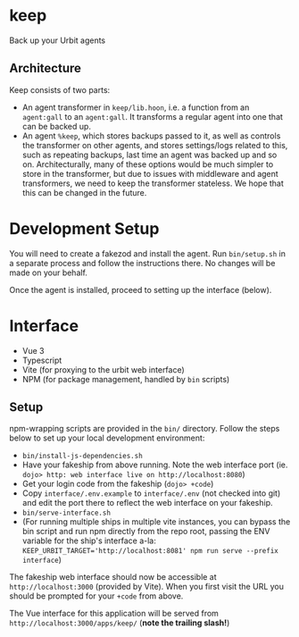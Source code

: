 # keep
Back up your Urbit agents

## Architecture

Keep consists of two parts:

- An agent transformer in `keep/lib.hoon`, i.e. a function from an `agent:gall` to an `agent:gall`. It transforms a regular agent into one that can be backed up.
- An agent `%keep`, which stores backups passed to it, as well as controls the transformer on other agents, and stores settings/logs related to this, such as repeating backups, last time an agent was backed up and so on. Architecturally, many of these options would be much simpler to store in the transformer, but due to issues with middleware and agent transformers, we need to keep the transformer stateless. We hope that this can be changed in the future.

# Development Setup

You will need to create a fakezod and install the agent.
Run `bin/setup.sh` in a separate process and follow the instructions there. No changes will be made on your behalf.

Once the agent is installed, proceed to setting up the interface (below).

# Interface

- Vue 3
- Typescript
- Vite (for proxying to the urbit web interface)
- NPM (for package management, handled by `bin` scripts)

## Setup

npm-wrapping scripts are provided in the `bin/` directory. Follow the steps below to set up your local development environment:

- `bin/install-js-dependencies.sh`
- Have your fakeship from above running. Note the web interface port (ie. `dojo> http: web interface live on http://localhost:8080`)
- Get your login code from the fakeship (`dojo> +code`)
- Copy `interface/.env.example` to `interface/.env` (not checked into git) and edit the port there to reflect the web interface on your fakeship.
- `bin/serve-interface.sh`
- (For running multiple ships in multiple vite instances, you can bypass the bin script and run npm directly from the repo root, passing the ENV variable for the ship's interface a-la: `KEEP_URBIT_TARGET='http://localhost:8081' npm run serve --prefix interface`)

The fakeship web interface should now be accessible at `http://localhost:3000` (provided by Vite). When you first visit the URL you should be prompted for your `+code` from above.

The Vue interface for this application will be served from `http://localhost:3000/apps/keep/` (**note the trailing slash!**)

